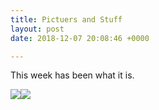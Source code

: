 ```yaml
---
title: Pictuers and Stuff
layout: post
date: 2018-12-07 20:08:46 +0000

---
```

This week has been what it is. 

![](/uploads/2017/11/14/jeffrey-wegrzyn-183858.jpg)![](/uploads/2018/02/17/building3.jpg)